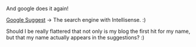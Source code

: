 And google does it again!

[Google Suggest](http://www.google.com/webhp?complete=1&hl=en) -\> The
search engine with Intellisense. :)

Should I be really flattered that not only is my blog the first hit for
my name, but that my name actually appears in the suggestions? :)
